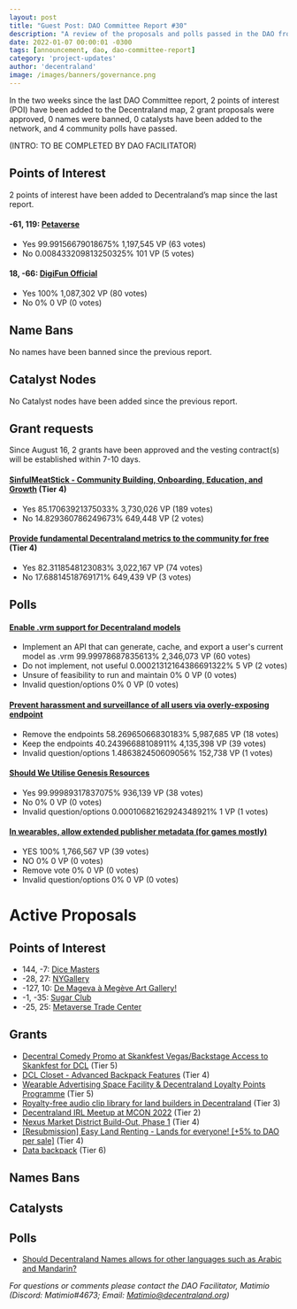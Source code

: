 ```yaml
---
layout: post
title: "Guest Post: DAO Committee Report #30"
description: "A review of the proposals and polls passed in the DAO from August 16 through August 31".
date: 2022-01-07 00:00:01 -0300
tags: [announcement, dao, dao-committee-report]
category: 'project-updates'
author: 'decentraland'
image: /images/banners/governance.png
---
```


In the two weeks since the last DAO Committee report, 2 points of interest (POI) have been added to the Decentraland map, 2 grant proposals were approved, 0 names were banned, 0 catalysts have been added to the network, and 4 community polls have passed.

(INTRO: TO BE COMPLETED BY DAO FACILITATOR)

## Points of Interest
2 points of interest have been added to Decentraland’s map since the last report.


#### -61, 119: [Petaverse](https://governance.decentraland.org/proposal/?id=ed473f50-1cf8-11ed-96c7-2fa07c6df25b)

* Yes 99.99156679018675% 1,197,545 VP (63 votes)
* No 0.008433209813250325% 101 VP (5 votes)


#### 18, -66: [DigiFun Official](https://governance.decentraland.org/proposal/?id=43d26ad0-187f-11ed-96c7-2fa07c6df25b)

* Yes 100% 1,087,302 VP (80 votes)
* No 0% 0 VP (0 votes)


## Name Bans

No names have been banned since the previous report.

## Catalyst Nodes
No Catalyst nodes have been added since the previous report.


## Grant requests
Since August 16, 2 grants have been approved and the vesting contract(s) will be established within 7-10 days.


#### [SinfulMeatStick - Community Building, Onboarding, Education, and Growth](https://governance.decentraland.org/proposal/?id=18c27260-17fb-11ed-affb-95d45c2147f8) (Tier 4)

* Yes 85.17063921375033% 3,730,026 VP (189 votes)
* No 14.829360786249673% 649,448 VP (2 votes)


#### [Provide fundamental Decentraland metrics  to the community for free](https://governance.decentraland.org/proposal/?id=ac2b57f0-12ac-11ed-affb-95d45c2147f8) (Tier 4)

* Yes 82.3118548123083% 3,022,167 VP (74 votes)
* No 17.68814518769171% 649,439 VP (3 votes)


## Polls

#### [Enable .vrm support for Decentraland models](https://governance.decentraland.org/proposal/?id=bdafe1c0-1d6b-11ed-96c7-2fa07c6df25b)

* Implement an API that can generate, cache, and export a user&#39;s current model as .vrm 99.99978687835613% 2,346,073 VP (60 votes)
* Do not implement, not useful 0.00021312164386691322% 5 VP (2 votes)
* Unsure of feasibility to run and maintain 0% 0 VP (0 votes)
* Invalid question/options 0% 0 VP (0 votes)


#### [Prevent harassment and surveillance of all users via overly-exposing endpoint](https://governance.decentraland.org/proposal/?id=32ab78a0-1cda-11ed-96c7-2fa07c6df25b)

* Remove the endpoints 58.26965066830183% 5,987,685 VP (18 votes)
* Keep the endpoints 40.24396688108911% 4,135,398 VP (39 votes)
* Invalid question/options 1.486382450609056% 152,738 VP (1 votes)


#### [Should We Utilise Genesis Resources](https://governance.decentraland.org/proposal/?id=712b6450-1b31-11ed-96c7-2fa07c6df25b)

* Yes 99.99989317837075% 936,139 VP (38 votes)
* No 0% 0 VP (0 votes)
* Invalid question/options 0.00010682162924348921% 1 VP (1 votes)


#### [In wearables, allow extended publisher metadata (for games mostly)](https://governance.decentraland.org/proposal/?id=5bd7e100-1b0e-11ed-96c7-2fa07c6df25b)

* YES 100% 1,766,567 VP (39 votes)
* NO 0% 0 VP (0 votes)
* Remove vote 0% 0 VP (0 votes)
* Invalid question/options 0% 0 VP (0 votes)



# Active Proposals

## Points of Interest

* 144, -7: [Dice Masters](https://governance.decentraland.org/proposal/?id=ec5b1b10-225d-11ed-b4a9-178eb7bc02f5)
* -28, 27: [NYGallery](https://governance.decentraland.org/proposal/?id=bde03e30-2219-11ed-b4a9-178eb7bc02f5)
* -127, 10: [De Mageva à Megève Art Gallery!](https://governance.decentraland.org/proposal/?id=f4db69c0-1fe7-11ed-b53a-bb8ec35d99a0)
* -1, -35: [Sugar Club](https://governance.decentraland.org/proposal/?id=feeb1b00-1f32-11ed-9342-4f244be49f84)
* -25, 25: [Metaverse Trade Center](https://governance.decentraland.org/proposal/?id=5811e920-1f10-11ed-9342-4f244be49f84)

## Grants

* [Decentral Comedy Promo at Skankfest Vegas/Backstage Access to Skankfest for DCL](https://governance.decentraland.org/proposal/?id=56e0a3b0-2303-11ed-b4a9-178eb7bc02f5) (Tier 5)
* [DCL Closet - Advanced Backpack Features](https://governance.decentraland.org/proposal/?id=42cc9f20-2239-11ed-b4a9-178eb7bc02f5) (Tier 4)
* [Wearable Advertising Space Facility &amp; Decentraland Loyalty Points Programme](https://governance.decentraland.org/proposal/?id=465154c0-2157-11ed-b4a9-178eb7bc02f5) (Tier 5)
* [Royalty-free audio clip library for land builders in Decentraland](https://governance.decentraland.org/proposal/?id=1c31fb10-2119-11ed-b4a9-178eb7bc02f5) (Tier 3)
* [Decentraland IRL Meetup at MCON 2022](https://governance.decentraland.org/proposal/?id=a70d0a50-1e75-11ed-9342-4f244be49f84) (Tier 2)
* [Nexus Market District Build-Out, Phase 1](https://governance.decentraland.org/proposal/?id=309483d0-1b4b-11ed-96c7-2fa07c6df25b) (Tier 4)
* [[Resubmission] Easy Land Renting - Lands for everyone! [+5% to DAO per sale]](https://governance.decentraland.org/proposal/?id=0c233e00-18ef-11ed-96c7-2fa07c6df25b) (Tier 4)
* [Data backpack](https://governance.decentraland.org/proposal/?id=659ab8a0-18d6-11ed-96c7-2fa07c6df25b) (Tier 6)

## Names Bans


## Catalysts


## Polls

* [Should Decentraland Names allows for other languages such as Arabic and Mandarin?](https://governance.decentraland.org/proposal/?id=465ff8b0-2231-11ed-b4a9-178eb7bc02f5)

*For questions or comments please contact the DAO Facilitator, Matimio (Discord: Matimio#4673; Email: [Matimio@decentraland.org](mailto:Matimio@decentraland.org))*